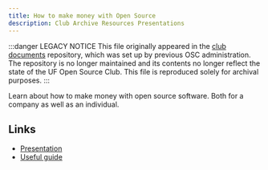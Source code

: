 ```yaml
---
title: How to make money with Open Source
description: Club Archive Resources Presentations
---
```


:::danger LEGACY NOTICE
This file originally appeared in the [club documents](https://github.com/ufosc/club-documents) repository, which was set up by previous OSC administration. The repository is no longer maintained and its contents no longer reflect the state of the UF Open Source Club. This file is reproduced solely for archival purposes.
:::

Learn about how to make money with open source software. Both for a company as well as an individual.

## Links
- [Presentation](https://docs.google.com/presentation/d/1nF3lCmLPLATYf8qPCzeJ7Sfi0zkeoXtOt5t_sNW-LJM/edit?usp=sharing)
- [Useful guide](https://github.com/nayafia/lemonade-stand)
